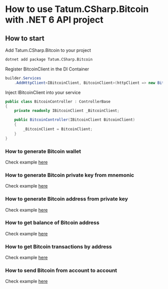 # How to use Tatum.CSharp.Bitcoin with .NET 6 API project

## How to start

Add Tatum.CSharp.Bitcoin to your project

```bash
dotnet add package Tatum.CSharp.Bitcoin
```

Register BitcoinClient in the DI Container

```csharp
builder.Services
    .AddHttpClient<IBitcoinClient, BitcoinClient>(httpClient => new BitcoinClient(httpClient, apiKey));
```

Inject IBitcoinClient into your service

```csharp
public class BitcoinController : ControllerBase
{
    private readonly IBitcoinClient _BitcoinClient;

    public BitcoinController(IBitcoinClient BitcoinClient)
    {
        _BitcoinClient = BitcoinClient;
    }
}
```

### How to generate Bitcoin wallet

Check example [here](https://github.com/tatumio/tatum-csharp/blob/master/Tatum.CSharp.Demo/Controllers/BitcoinController.cs#L22)

### How to generate Bitcoin private key from mnemonic

Check example [here](https://github.com/tatumio/tatum-csharp/blob/master/Tatum.CSharp.Demo/Controllers/BitcoinController.cs#L33)


### How to generate Bitcoin address from private key

Check example [here](https://github.com/tatumio/tatum-csharp/blob/master/Tatum.CSharp.Demo/Controllers/BitcoinController.cs#L44)

### How to get balance of Bitcoin address

Check example [here](https://github.com/tatumio/tatum-csharp/blob/master/Tatum.CSharp.Demo/Controllers/BitcoinController.cs#L52)

### How to get Bitcoin transactions by address

Check example [here](https://github.com/tatumio/tatum-csharp/blob/master/Tatum.CSharp.Demo/Controllers/BitcoinController.cs#L60)

### How to send Bitcoin from account to account

Check example [here](https://github.com/tatumio/tatum-csharp/blob/master/Tatum.CSharp.Demo/Controllers/BitcoinController.cs#L108)

